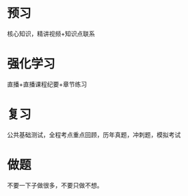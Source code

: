 # 预习

核心知识，精讲视频+知识点联系

# 强化学习

直播+直播课程纪要+章节练习

# 复习

公共基础测试，全程考点重点回顾，历年真题，冲刺题，模拟考试

# 做题

不要一下子做很多，不要只做不想。
